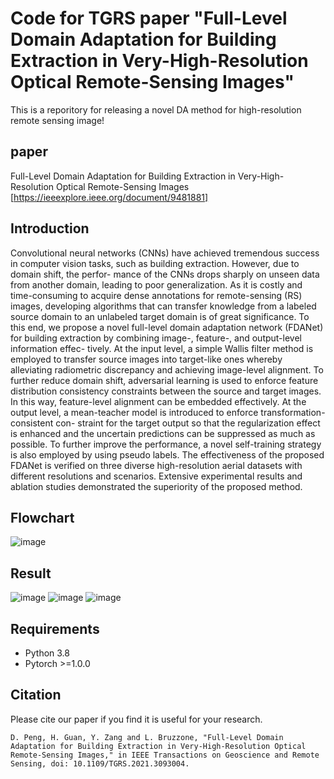 # Code for TGRS paper "Full-Level Domain Adaptation for Building Extraction in Very-High-Resolution Optical Remote-Sensing Images"
This is a reporitory for releasing a novel DA method for high-resolution remote sensing image!
## paper
Full-Level Domain Adaptation for Building Extraction in Very-High-Resolution Optical Remote-Sensing Images [https://ieeexplore.ieee.org/document/9481881]
## Introduction
Convolutional neural networks (CNNs) have achieved tremendous success in computer vision tasks, such as building extraction. However, due to domain shift, the perfor- mance of the CNNs drops sharply on unseen data from another domain, leading to poor generalization. As it is costly and time-consuming to acquire dense annotations for remote-sensing (RS) images, developing algorithms that can transfer knowledge from a labeled source domain to an unlabeled target domain is of great significance. To this end, we propose a novel full-level domain adaptation network (FDANet) for building extraction by combining image-, feature-, and output-level information effec- tively. At the input level, a simple Wallis filter method is employed to transfer source images into target-like ones whereby alleviating radiometric discrepancy and achieving image-level alignment. To further reduce domain shift, adversarial learning is used to enforce feature distribution consistency constraints between the source and target images. In this way, feature-level alignment can be embedded effectively. At the output level, a mean-teacher model is introduced to enforce transformation-consistent con- straint for the target output so that the regularization effect is enhanced and the uncertain predictions can be suppressed as much as possible. To further improve the performance, a novel self-training strategy is also employed by using pseudo labels. The effectiveness of the proposed FDANet is verified on three diverse high-resolution aerial datasets with different resolutions and scenarios. Extensive experimental results and ablation studies demonstrated the superiority of the proposed method.
## Flowchart
![image](https://user-images.githubusercontent.com/20106991/126872583-ecc4d2fe-f2c6-4fc0-bf22-4a57cb025b57.png)

## Result
![image](https://user-images.githubusercontent.com/20106991/126867293-c4c4de5a-87a5-4907-af9f-dfc8631950a8.png)
![image](https://user-images.githubusercontent.com/20106991/126867267-e516d6bb-0b12-473d-9b62-96753c8ad583.png)
![image](https://user-images.githubusercontent.com/20106991/126867284-1ae8baed-c275-473e-b8a6-60d71bd68f5f.png)

## Requirements

- Python 3.8
- Pytorch >=1.0.0




## Citation
Please cite our paper if you find it is useful for your research.
```
D. Peng, H. Guan, Y. Zang and L. Bruzzone, "Full-Level Domain Adaptation for Building Extraction in Very-High-Resolution Optical Remote-Sensing Images," in IEEE Transactions on Geoscience and Remote Sensing, doi: 10.1109/TGRS.2021.3093004.
```
